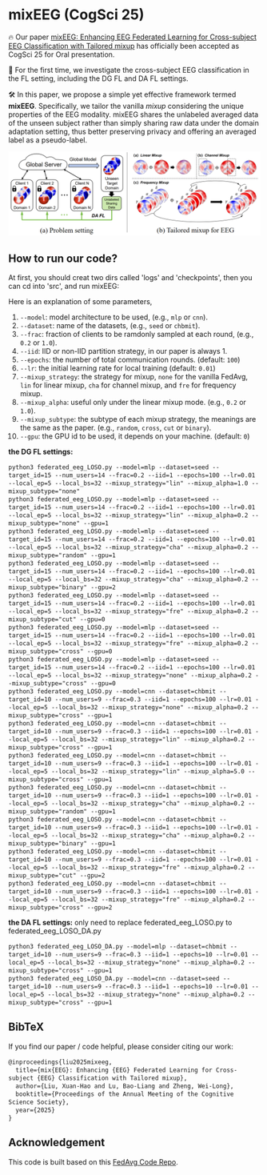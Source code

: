 # mixEEG (CogSci 25)
🔥 Our paper [mixEEG: Enhancing EEG Federated Learning for Cross-subject EEG Classification with Tailored mixup](https://arxiv.org/abs/2504.07987) has officially been accepted as CogSci 25 for Oral presentation.

📝 For the first time, we investigate the cross-subject EEG classification in the FL setting, including the DG FL and DA FL settings.

🛠️ In this paper, we propose a simple yet effective framework termed **mixEEG**. Specifically, we tailor the vanilla _mixup_ considering the unique properties of the EEG modality.
mixEEG shares the unlabeled averaged data of the unseen subject rather than simply sharing raw data under the domain adaptation setting, thus better preserving privacy and offering an averaged label as a pseudo-label.

![mixeeg](figure.png)

## How to run our code?

At first, you should creat two dirs called 'logs' and 'checkpoints', then you can cd into 'src', and run mixEEG:

Here is an explanation of some parameters,
1. `--model`: model architecture to be used, (e.g., `mlp` or `cnn`).
2. `--dataset`: name of the datasets, (e.g., `seed` or `chbmit`).
4. `--frac`: fraction of clients to be ramdonly sampled at each round, (e.g., `0.2` or `1.0`).
5. `--iid`: IID or non-IID partition strategy, in our paper is always 1.
6. `--epochs`: the number of total communication rounds. (default: `100`)
7. `--lr`: the initial learning rate for local training (default: `0.01`)
8. `--mixup_strategy`: the strategy for mixup, `none` for the vanilla FedAvg, `lin` for linear mixup, `cha` for channel mixup, and `fre` for frequency mixup.
9. `--mixup_alpha`: useful only under the linear mixup mode. (e.g., `0.2` or `1.0`).
10. `--mixup_subtype`: the subtype of each mixup strategy, the meanings are the same as the paper. (e.g., `random`, `cross`, `cut` or `binary`).
11. `--gpu`: the GPU id to be used, it depends on your machine. (default: `0`)

**the DG FL settings:**
```shell
python3 federated_eeg_LOSO.py --model=mlp --dataset=seed --target_id=15 --num_users=14 --frac=0.2 --iid=1 --epochs=100 --lr=0.01 --local_ep=5 --local_bs=32 --mixup_strategy="lin" --mixup_alpha=1.0 --mixup_subtype="none"
python3 federated_eeg_LOSO.py --model=mlp --dataset=seed --target_id=15 --num_users=14 --frac=0.2 --iid=1 --epochs=100 --lr=0.01 --local_ep=5 --local_bs=32 --mixup_strategy="lin" --mixup_alpha=0.2 --mixup_subtype="none" --gpu=1
python3 federated_eeg_LOSO.py --model=mlp --dataset=seed --target_id=15 --num_users=14 --frac=0.2 --iid=1 --epochs=100 --lr=0.01 --local_ep=5 --local_bs=32 --mixup_strategy="cha" --mixup_alpha=0.2 --mixup_subtype="random" --gpu=1
python3 federated_eeg_LOSO.py --model=mlp --dataset=seed --target_id=15 --num_users=14 --frac=0.2 --iid=1 --epochs=100 --lr=0.01 --local_ep=5 --local_bs=32 --mixup_strategy="cha" --mixup_alpha=0.2 --mixup_subtype="binary" --gpu=2
python3 federated_eeg_LOSO.py --model=mlp --dataset=seed --target_id=15 --num_users=14 --frac=0.2 --iid=1 --epochs=100 --lr=0.01 --local_ep=5 --local_bs=32 --mixup_strategy="fre" --mixup_alpha=0.2 --mixup_subtype="cut" --gpu=0
python3 federated_eeg_LOSO.py --model=mlp --dataset=seed --target_id=15 --num_users=14 --frac=0.2 --iid=1 --epochs=100 --lr=0.01 --local_ep=5 --local_bs=32 --mixup_strategy="fre" --mixup_alpha=0.2 --mixup_subtype="cross" --gpu=0
python3 federated_eeg_LOSO.py --model=mlp --dataset=seed --target_id=15 --num_users=14 --frac=0.2 --iid=1 --epochs=100 --lr=0.01 --local_ep=5 --local_bs=32 --mixup_strategy="none" --mixup_alpha=0.2 --mixup_subtype="cross" --gpu=0
python3 federated_eeg_LOSO.py --model=cnn --dataset=chbmit --target_id=10 --num_users=9 --frac=0.3 --iid=1 --epochs=100 --lr=0.01 --local_ep=5 --local_bs=32 --mixup_strategy="none" --mixup_alpha=0.2 --mixup_subtype="cross" --gpu=1
python3 federated_eeg_LOSO.py --model=cnn --dataset=chbmit --target_id=10 --num_users=9 --frac=0.3 --iid=1 --epochs=100 --lr=0.01 --local_ep=5 --local_bs=32 --mixup_strategy="lin" --mixup_alpha=0.2 --mixup_subtype="cross" --gpu=1
python3 federated_eeg_LOSO.py --model=cnn --dataset=chbmit --target_id=10 --num_users=9 --frac=0.3 --iid=1 --epochs=100 --lr=0.01 --local_ep=5 --local_bs=32 --mixup_strategy="lin" --mixup_alpha=5.0 --mixup_subtype="cross" --gpu=1
python3 federated_eeg_LOSO.py --model=cnn --dataset=chbmit --target_id=10 --num_users=9 --frac=0.3 --iid=1 --epochs=100 --lr=0.01 --local_ep=5 --local_bs=32 --mixup_strategy="cha" --mixup_alpha=0.2 --mixup_subtype="random" --gpu=1
python3 federated_eeg_LOSO.py --model=cnn --dataset=chbmit --target_id=10 --num_users=9 --frac=0.3 --iid=1 --epochs=100 --lr=0.01 --local_ep=5 --local_bs=32 --mixup_strategy="cha" --mixup_alpha=0.2 --mixup_subtype="binary" --gpu=1
python3 federated_eeg_LOSO.py --model=cnn --dataset=chbmit --target_id=10 --num_users=9 --frac=0.3 --iid=1 --epochs=100 --lr=0.01 --local_ep=5 --local_bs=32 --mixup_strategy="fre" --mixup_alpha=0.2 --mixup_subtype="cut" --gpu=2
python3 federated_eeg_LOSO.py --model=cnn --dataset=chbmit --target_id=10 --num_users=9 --frac=0.3 --iid=1 --epochs=100 --lr=0.01 --local_ep=5 --local_bs=32 --mixup_strategy="fre" --mixup_alpha=0.2 --mixup_subtype="cross" --gpu=2
```

**the DA FL settings:** only need to replace federated_eeg_LOSO.py to federated_eeg_LOSO_DA.py
```shell
python3 federated_eeg_LOSO_DA.py --model=mlp --dataset=chbmit --target_id=10 --num_users=9 --frac=0.3 --iid=1 --epochs=10 --lr=0.01 --local_ep=5 --local_bs=32 --mixup_strategy="none" --mixup_alpha=0.2 --mixup_subtype="cross" --gpu=1
python3 federated_eeg_LOSO_DA.py --model=cnn --dataset=seed --target_id=10 --num_users=9 --frac=0.3 --iid=1 --epochs=10 --lr=0.01 --local_ep=5 --local_bs=32 --mixup_strategy="none" --mixup_alpha=0.2 --mixup_subtype="cross" --gpu=1
```

## BibTeX
If you find our paper / code helpful, please consider citing our work:
```
@inproceedings{liu2025mixeeg,
  title={mix{EEG}: Enhancing {EEG} Federated Learning for Cross-subject {EEG} Classification with Tailored mixup},
  author={Liu, Xuan-Hao and Lu, Bao-Liang and Zheng, Wei-Long},
  booktitle={Proceedings of the Annual Meeting of the Cognitive Science Society},
  year={2025}
}
```

## Acknowledgement
This code is built based on this [FedAvg Code Repo](https://github.com/zj-jayzhang/FedAvg).
